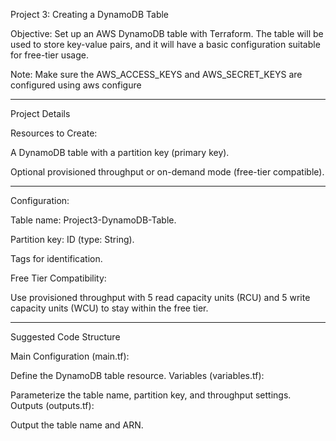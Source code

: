Project 3: Creating a DynamoDB Table

Objective: Set up an AWS DynamoDB table with Terraform. The table will be used to store key-value pairs, and it will have a basic configuration suitable for free-tier usage.

Note: Make sure the AWS_ACCESS_KEYS and AWS_SECRET_KEYS are configured using aws configure

--------------------------------------------------------------

Project Details

Resources to Create:

A DynamoDB table with a partition key (primary key).

Optional provisioned throughput or on-demand mode (free-tier compatible).

--------------------------------------------------------------

Configuration:

Table name: Project3-DynamoDB-Table.

Partition key: ID (type: String).

Tags for identification.

Free Tier Compatibility:

Use provisioned throughput with 5 read capacity units (RCU) and 5 write capacity units (WCU) to stay within the free tier.

--------------------------------------------------------------

Suggested Code Structure

Main Configuration (main.tf):

Define the DynamoDB table resource.
Variables (variables.tf):

Parameterize the table name, partition key, and throughput settings.
Outputs (outputs.tf):

Output the table name and ARN.
